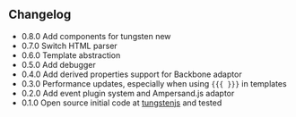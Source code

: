 ## Changelog

* 0.8.0 Add components for tungsten new
* 0.7.0 Switch HTML parser
* 0.6.0 Template abstraction
* 0.5.0 Add debugger
* 0.4.0 Add derived properties support for Backbone adaptor
* 0.3.0 Performance updates, especially when using `{{{ }}}` in templates
* 0.2.0 Add event plugin system and Ampersand.js adaptor
* 0.1.0 Open source initial code at [tungstenjs](https://github.com/wayfair/tungstenjs) and tested
